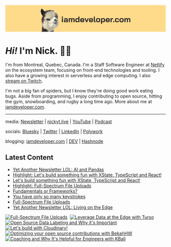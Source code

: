 <a href="https://iamdeveloper.com" title="My website"><img src="github-banner.png" alt="An alpaca grinning with the words livecoding.ca beside them" /></a>

# <em>Hi!</em> I'm Nick. 👋🏻

I'm from Montreal, Quebec, Canada. I'm a Staff Software Engineer at [Netlify](https://netlify.com/) on the ecosystem team, focusing on front-end technologies and tooling. I also have a growing interest in serverless and edge computing. I also [stream on Twitch](https://iamdeveloper.live/).

I'm not a big fan of spiders, but I know they're doing good work eating bugs. Aside from programming, I enjoy contributing to open source, hitting the gym, snowboarding, and rugby a long time ago. More about me at [iamdeveloper.com](https://iamdeveloper.com).


----


media: [Newsletter](https://www.iamdeveloper.com/pages/newsletter/) | [nickyt.live](https://nickyt.live) | [YouTube](https://www.youtube.com/channel/UCBLlEq0co24VFJIMEHNcPOQ) | [Podcast](https://pod.iamdeveloper.com)

socials: [Bluesky](https://staging.bsky.app/profile/nickyt.online) | [Twitter](https://twitter.com/nickytonline) | [LinkedIn](https://www.linkedin.com/in/nickytonline) | [Polywork](https://timeline.iamdeveloper.com)

blogging: [iamdeveloper.com](https://iamdeveloper.com) | [DEV](https://dev.to/nickytonline) | [Hashnode](https://hashnode.iamdeveloper.com)

## Latest Content

<!-- BLOG-POST-LIST:START -->
- [Yet Another Newsletter LOL: AI and Pandas](https://buttondown.email/nickytonline/archive/yet-another-newsletter-lol-2378/)
- [Highlight: Let&#39;s build something fun with XState, TypeScript and React!](https://www.twitch.tv/videos/1847134133)
- [Let&#39;s build something fun with XState, TypeScript and React!](https://www.twitch.tv/videos/1847046990)
- [Highlight: Full-Spectrum File Uploads](https://www.twitch.tv/videos/1846576633)
- [Fundamentals or Frameworks?](https://www.twitch.tv/videos/1846570543)
- [You have only so many keystrokes](https://www.twitch.tv/videos/1846350731)
- [Full-Spectrum File Uploads](https://www.twitch.tv/videos/1846179523)
- [Yet Another Newsletter LOL: Living on the Edge](https://buttondown.email/nickytonline/archive/yet-another-newsletter-lol-5547/)
<!-- BLOG-POST-LIST:END -->

<!-- VIDEO-LIST:START --><div><a href="https://www.youtube.com/watch?v=cIkQ_4CEUlA" title="Full-Spectrum File Uploads"><img src="https://i4.ytimg.com/vi/cIkQ_4CEUlA/hqdefault.jpg" alt="Full-Spectrum File Uploads" width="360" height="270" /></a>&nbsp;&nbsp;<a href="https://www.youtube.com/watch?v=uml_OyKtYHA" title="Leverage Data at the Edge with Turso"><img src="https://i2.ytimg.com/vi/uml_OyKtYHA/hqdefault.jpg" alt="Leverage Data at the Edge with Turso" width="360" height="270" /></a>&nbsp;&nbsp;<a href="https://www.youtube.com/watch?v=y6QZbgCZAVI" title="Open Source Data Labeling and Why it's Important"><img src="https://i2.ytimg.com/vi/y6QZbgCZAVI/hqdefault.jpg" alt="Open Source Data Labeling and Why it's Important" width="360" height="270" /></a>&nbsp;&nbsp;<a href="https://www.youtube.com/watch?v=6Bn57GyXNeo" title="Let's build with Cloudinary!"><img src="https://i3.ytimg.com/vi/6Bn57GyXNeo/hqdefault.jpg" alt="Let's build with Cloudinary!" width="360" height="270" /></a>&nbsp;&nbsp;<a href="https://www.youtube.com/watch?v=1WlE670Pm1s" title="Optimizing your open source contributions with BekahHW"><img src="https://i2.ytimg.com/vi/1WlE670Pm1s/hqdefault.jpg" alt="Optimizing your open source contributions with BekahHW" width="360" height="270" /></a>&nbsp;&nbsp;<a href="https://www.youtube.com/watch?v=Jq-TE76gHt8" title="Coaching and Why It's Helpful for Engineers with KBall"><img src="https://i3.ytimg.com/vi/Jq-TE76gHt8/hqdefault.jpg" alt="Coaching and Why It's Helpful for Engineers with KBall" width="360" height="270" /></a>&nbsp;&nbsp;</div><!-- VIDEO-LIST:END -->
